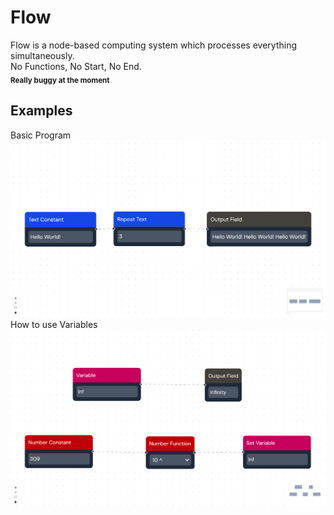 # Flow
Flow is a node-based computing system which processes everything simultaneously.<br>
No Functions, No Start, No End.<br>
**<sub>Really buggy at the moment</sub>**

## Examples
Basic Program
![alt text](https://github.com/Soltrubeg/Flow/blob/master/Examples/basic_program.png)
How to use Variables
![alt text](https://github.com/Soltrubeg/Flow/blob/master/Examples/variables.png)
